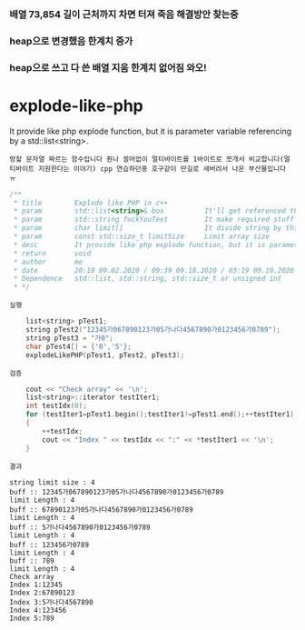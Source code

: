 ### 배열 73,854 길이 근처까지 차면 터져 죽음 해결방안 찾는중
### heap으로 변경했음 한계치 증가
### heap으로 쓰고 다 쓴 배열 지움 한계치 없어짐 와오!

# explode-like-php
It provide like php explode function, but it is parameter variable referencing by a std::list&lt;string>.

`망할 문자열 짜르는 함수입니다 줜나 쓸머없이 멀티바이트를 1바이트로 쪼개서 비교합니다(멀티바이트 지원한다는 이야기) cpp 연습하던중 호구같이 딴길로 새버려서 나온 부산물입니다 ㅠ` 
```c++
/**
 * title        Explode like PHP in c++
 * param        std::list<string>& box          It'll get referenced that std::list string object
 * param        std::string fuckYouText         It make required stuff by this text
 * param        char limit[]                    It divide string by this and that may be able to using null
 * param        const std::size_t limitSize     Limit array size
 * desc         It provide like php explode function, but it is parameter variable referencing by a std::list<string>.
 * return       void
 * author       me
 * date         20:18 09.02.2020 / 09:39 09.18.2020 / 03:19 09.19.2020 / 22:29 09.20.2020
 * Dependence   std::list, std::string, std::size_t or unsigned int
 * */
```

`실행`
```c++
    list<string> pTest1;
    string pTest2("12345가067890123가05가나다4567890가0123456가0789");
    string pTest3 = "가0";
    char pTest4[] = {'0','5'};
    explodeLikePHP(pTest1, pTest2, pTest3);
```

`검증`
```c++
    cout << "Check array" << '\n';
    list<string>::iterator testIter1;
    int testIdx(0);
    for (testIter1=pTest1.begin();testIter1!=pTest1.end();++testIter1)
    {
        ++testIdx;
        cout << "Index " << testIdx << ":" << *testIter1 << '\n';
    }
```

`결과`
```text
string limit size : 4
buff :: 12345가067890123가05가나다4567890가0123456가0789
limit Length : 4
buff :: 67890123가05가나다4567890가0123456가0789
limit Length : 4
buff :: 5가나다4567890가0123456가0789
limit Length : 4
buff :: 123456가0789
limit Length : 4
buff :: 789
limit Length : 4
Check array
Index 1:12345
Index 2:67890123
Index 3:5가나다4567890
Index 4:123456
Index 5:789
```
